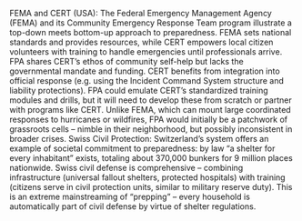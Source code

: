 FEMA and CERT (USA): The Federal Emergency Management Agency (FEMA) and its Community Emergency Response Team program illustrate a top-down meets bottom-up approach to preparedness. FEMA sets national standards and provides resources, while CERT empowers local citizen volunteers with training to handle emergencies until professionals arrive. FPA shares CERT’s ethos of community self-help but lacks the governmental mandate and funding. CERT benefits from integration into official response (e.g. using the Incident Command System structure and liability protections). FPA could emulate CERT’s standardized training modules and drills, but it will need to develop these from scratch or partner with programs like CERT. Unlike FEMA, which can mount large coordinated responses to hurricanes or wildfires, FPA would initially be a patchwork of grassroots cells – nimble in their neighborhood, but possibly inconsistent in broader crises. Swiss Civil Protection: Switzerland’s system offers an example of societal commitment to preparedness: by law “a shelter for every inhabitant” exists, totaling about 370,000 bunkers for 9 million places nationwide. Swiss civil defense is comprehensive – combining infrastructure (universal fallout shelters, protected hospitals) with training (citizens serve in civil protection units, similar to military reserve duty). This is an extreme mainstreaming of “prepping” – every household is automatically part of civil defense by virtue of shelter regulations.
